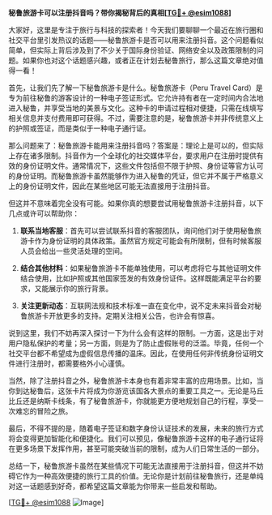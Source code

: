 **秘鲁旅游卡可以注册抖音吗？带你揭秘背后的真相[[TG💪+ @esim1088](https://t.me/s/esim1088)]**

大家好，这里是专注于旅行与科技的探索者！今天我们要聊聊一个最近在旅行圈和社交平台里引发热议的话题——秘鲁旅游卡是否可以用来注册抖音。这个问题看似简单，但实际上背后涉及到了不少关于国际身份验证、网络安全以及政策限制的问题。如果你也对这个话题感兴趣，或者正在计划去秘鲁旅行，那么这篇文章绝对值得一看！

首先，让我们先了解一下秘鲁旅游卡是什么。秘鲁旅游卡（Peru Travel Card）是专为前往秘鲁的游客设计的一种电子签证形式。它允许持有者在一定时间内合法地进入秘鲁，并享受当地的美景与文化。这种卡的申请过程相对便捷，只需在线填写相关信息并支付费用即可获得。不过，需要注意的是，秘鲁旅游卡并非传统意义上的护照或签证，而是类似于一种电子通行证。

那么问题来了：秘鲁旅游卡能用来注册抖音吗？答案是：理论上是可以的，但实际上存在诸多限制。抖音作为一个全球化的社交媒体平台，要求用户在注册时提供有效的身份证明文件。通常情况下，这些文件包括但不限于护照、身份证等官方认可的身份证明。而秘鲁旅游卡虽然能够作为进入秘鲁的凭证，但它并不属于严格意义上的身份证明文件，因此在某些地区可能无法直接用于注册抖音。

但这并不意味着完全没有可能。如果你真的想要尝试用秘鲁旅游卡注册抖音，以下几点或许可以帮助你：

1. **联系当地客服**：首先可以尝试联系抖音的客服团队，询问他们对于使用秘鲁旅游卡作为身份证明的具体政策。虽然官方规定可能会有所限制，但有时候客服人员会给出一些灵活处理的空间。
   
2. **结合其他材料**：如果秘鲁旅游卡不能单独使用，可以考虑将它与其他证明文件结合使用，比如护照或其他国家签发的有效身份证件。这样既能满足平台的要求，又能展示你的旅行背景。

3. **关注更新动态**：互联网法规和技术标准一直在变化中，说不定未来抖音会对秘鲁旅游卡开放更多的支持。定期关注相关公告，也许会有惊喜。

说到这里，我们不妨再深入探讨一下为什么会有这样的限制。一方面，这是出于对用户隐私保护的考量；另一方面，则是为了防止虚假账号的泛滥。毕竟，任何一个社交平台都不希望成为虚假信息传播的温床。因此，在使用任何非传统身份证明文件进行注册时，都需要格外小心谨慎。

当然，除了注册抖音之外，秘鲁旅游卡本身也有着非常丰富的应用场景。比如，当你到达秘鲁后，这张卡片将成为你游览该国各大景点的重要工具之一。无论是马丘比丘还是纳斯卡线条，有了秘鲁旅游卡，你就能更方便地规划自己的行程，享受一次难忘的冒险之旅。

最后，不得不提的是，随着电子签证和数字身份认证技术的发展，未来的旅行方式将会变得更加智能化和便捷化。我们可以预见，像秘鲁旅游卡这样的电子通行证将在更多场景下发挥作用，甚至可能突破当前的限制，成为人们日常生活的一部分。

总结一下，秘鲁旅游卡虽然在某些情况下可能无法直接用于注册抖音，但这并不妨碍它作为一种高效便捷的旅行工具的价值。无论你是计划前往秘鲁旅行，还是单纯对这一话题感到好奇，都希望这篇文章能为你带来一些启发和帮助。

[[TG💪+ @esim1088](https://t.me/s/esim1088) ![Image](https://i.postimg.cc/4NQfJmqS/Snipaste-2025-05-13-00-14-12.png)]